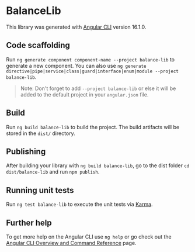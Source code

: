 # BalanceLib

This library was generated with [Angular CLI](https://github.com/angular/angular-cli) version 16.1.0.

## Code scaffolding

Run `ng generate component component-name --project balance-lib` to generate a new component. You can also use `ng generate directive|pipe|service|class|guard|interface|enum|module --project balance-lib`.
> Note: Don't forget to add `--project balance-lib` or else it will be added to the default project in your `angular.json` file. 

## Build

Run `ng build balance-lib` to build the project. The build artifacts will be stored in the `dist/` directory.

## Publishing

After building your library with `ng build balance-lib`, go to the dist folder `cd dist/balance-lib` and run `npm publish`.

## Running unit tests

Run `ng test balance-lib` to execute the unit tests via [Karma](https://karma-runner.github.io).

## Further help

To get more help on the Angular CLI use `ng help` or go check out the [Angular CLI Overview and Command Reference](https://angular.io/cli) page.
